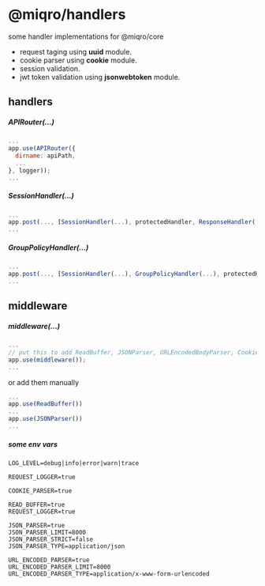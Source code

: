 # @miqro/handlers

some handler implementations for @miqro/core

- request taging using **uuid** module.
- cookie parser using **cookie** module.
- session validation.
- jwt token validation using **jsonwebtoken** module.

## handlers

##### APIRouter(...)

```javascript
...
app.use(APIRouter({
  dirname: apiPath,
  ...
}, logger));
...
```

##### SessionHandler(...)

```javascript
...
app.post(..., [SessionHandler(...), protectedHandler, ResponseHandler(...)])
...
```

##### GroupPolicyHandler(...)

```javascript
...
app.post(..., [SessionHandler(...), GroupPolicyHandler(...), protectedHandler, ResponseHandler(...)])
...
```

## middleware

##### middleware(...)

```javascript
...
// put this to add ReadBuffer, JSONParser, URLEncodedBodyParser, CookieParser and the requets logger
app.use(middleware());
...
```

or add them manually 

```javascript
...
app.use(ReadBuffer())
...
app.use(JSONParser())
...
```

##### some env vars

```
LOG_LEVEL=debug|info|error|warn|trace

REQUEST_LOGGER=true

COOKIE_PARSER=true

READ_BUFFER=true
REQUEST_LOGGER=true

JSON_PARSER=true
JSON_PARSER_LIMIT=8000
JSON_PARSER_STRICT=false
JSON_PARSER_TYPE=application/json

URL_ENCODED_PARSER=true
URL_ENCODED_PARSER_LIMIT=8000
URL_ENCODED_PARSER_TYPE=application/x-www-form-urlencoded
```
